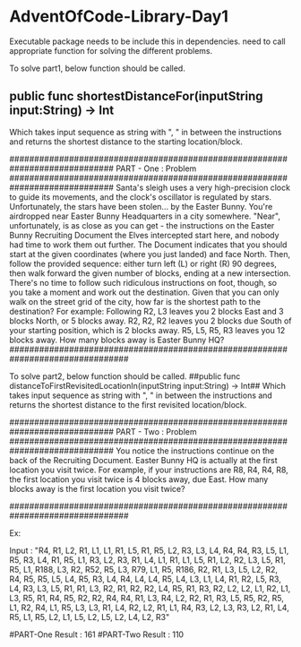 # AdventOfCode-Library-Day1
Executable package needs to be include this in dependencies.
need to call appropriate function for solving the different problems.

To solve part1, below function should be called.
## public func shortestDistanceFor(inputString input:String) -> Int ##
Which takes input sequence as string with ", " in between the instructions and returns the shortest distance to the starting location/block.

#############################################################################
PART - One : Problem
#############################################################################
Santa's sleigh uses a very high-precision clock to guide its movements, and the clock's oscillator is regulated by stars. Unfortunately, the stars have been stolen... by the Easter Bunny.
You're airdropped near Easter Bunny Headquarters in a city somewhere. "Near", unfortunately, is as close as you can get - the instructions on the Easter Bunny Recruiting Document the Elves intercepted start here, and nobody had time to work them out further.
The Document indicates that you should start at the given coordinates (where you just landed) and face North. Then, follow the provided sequence: either turn left (L) or right (R) 90 degrees, then walk forward the given number of blocks, ending at a new intersection.
There's no time to follow such ridiculous instructions on foot, though, so you take a moment and work out the destination. Given that you can only walk on the street grid of the city, how far is the shortest path to the destination?
For example:
		Following R2, L3 leaves you 2 blocks East and 3 blocks North, or 5 blocks away.
		R2, R2, R2 leaves you 2 blocks due South of your starting position, which is 2 blocks away.
		R5, L5, R5, R3 leaves you 12 blocks away.
How many blocks away is Easter Bunny HQ?
################################################################################




To solve part2, below function should be called.
##public func distanceToFirstRevisitedLocationIn(inputString input:String) -> Int##
Which takes input sequence as string with ", " in between the instructions and returns the shortest distance to the first revisited location/block.

#############################################################################
PART - Two : Problem
#############################################################################
You notice the instructions continue on the back of the Recruiting Document. Easter Bunny HQ is actually at the first location you visit twice.
For example, if your instructions are R8, R4, R4, R8, the first location you visit twice is 4 blocks away, due East.
How many blocks away is the first location you visit twice?

################################################################################


Ex:

Input : "R4, R1, L2, R1, L1, L1, R1, L5, R1, R5, L2, R3, L3, L4, R4, R4, R3, L5, L1, R5, R3, L4, R1, R5, L1, R3, L2, R3, R1, L4, L1, R1, L1, L5, R1, L2, R2, L3, L5, R1, R5, L1, R188, L3, R2, R52, R5, L3, R79, L1, R5, R186, R2, R1, L3, L5, L2, R2, R4, R5, R5, L5, L4, R5, R3, L4, R4, L4, L4, R5, L4, L3, L1, L4, R1, R2, L5, R3, L4, R3, L3, L5, R1, R1, L3, R2, R1, R2, R2, L4, R5, R1, R3, R2, L2, L2, L1, R2, L1, L3, R5, R1, R4, R5, R2, R2, R4, R4, R1, L3, R4, L2, R2, R1, R3, L5, R5, R2, R5, L1, R2, R4, L1, R5, L3, L3, R1, L4, R2, L2, R1, L1, R4, R3, L2, L3, R3, L2, R1, L4, R5, L1, R5, L2, L1, L5, L2, L5, L2, L4, L2, R3"

#PART-One Result : 161
#PART-Two Result : 110
